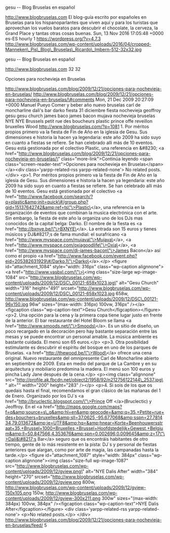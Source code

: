 gesu -- Blog Bruselas en español

http://www.blogbruselas.com El blog-guía escrito por españoles en
Bruselas para los hispanoparlantes que viven aquí y para los turistas
que aprovechan los vuelos baratos para descubrir el chocolate, la
cerveza, la Grand Place y tantas otras cosas buenas. Sun, 13 Nov 2016
17:05:48 +0000 es-ES hourly 1 https://wordpress.org/?v=4.7.3
http://www.blogbruselas.com/wp-content/uploads/2016/04/cropped-Manneken\_Pis\_Blog\_Bruselas\_Ricardo\_Imbern-512-32x32.jpg

gesu -- Blog Bruselas en español

http://www.blogbruselas.com 32 32

Opciones para nochevieja en Bruselas

http://www.blogbruselas.com/blog/2009/12/21/opciones-para-nochevieja-en-bruselas/
http://www.blogbruselas.com/blog/2009/12/21/opciones-para-nochevieja-en-bruselas/\#comments
Mon, 21 Dec 2009 20:27:09 +0000 Manuel Pueyo Comer y beber año nuevo
bruselas carl de moncharline dali\'s bar darko fiesta 31 diciembre
fiesta nochevieja geoffroy gesu gesu church james baco james bacon
mujava nochevieja bruselas NYE NYE Brussels petit rue des boucheurs
plastic prince offe reveillon bruxelles Wood
http://www.blogbruselas.com/?p=1081 1. Por méritos propios primero va la
fiesta de Fin de Año en la iglesia de Gesu. Sus dimensiones e historia
la hacen ya legendaria: este año 2009 ha sido suyo en cuanto a fiestas
se refiere. Se han celebrado alli más de 10 eventos. Gesu está
gestionada por el colectivo Plastic, una referencia en &\#8230; \<a
href=\"http://www.blogbruselas.com/blog/2009/12/21/opciones-para-nochevieja-en-bruselas/\"
class=\"more-link\"\>Continúa leyendo \<span
class=\"screen-reader-text\"\>Opciones para nochevieja en
Bruselas\</span\>\</a\>\<div class=\'yarpp-related-rss
yarpp-related-none\'\> No related posts. \</div\> \<p\>1. Por méritos
propios primero va la fiesta de Fin de Año en la iglesia de Gesu. Sus
dimensiones e historia la hacen ya legendaria: este año 2009 ha sido
suyo en cuanto a fiestas se refiere. Se han celebrado alli más de 10
eventos. Gesu está gestionada por el colectivo \<a
href=\"http://www.facebook.com/search/?q=plastic&amp;init=quick\#/group.php?gid=15137642742&amp;ref=ts\"\>Plastic\</a\>,
una referencia en la organización de eventos que combinan la musica
electrónica con el arte. Sin embargo, la fiesta de este año la organiza
uno de los DJs mas conocidos de la capital belga: Darko. El nombre de la
fiesta es \<a href=\"http://bxnye.be/\"\>BXNYE\</a\>. La entrada son 15
euros y tienes músicos y DJ&\#8217;s de fama mundial: el surafricano \<a
href=\"http://www.myspace.com/mujava\"\>Mujava\</a\>, \<a
href=\"http://www.myspace.com/oxiagoodlife\"\>Oxia\</a\>, \<a
href=\"http://www.myspace.com/dj-james-bacon\"\>James Bacon\</a\> así
como el propio \<a
href=\"http://www.facebook.com/event.php?eid=205382631929\#/Darko.1\"\>Darko\</a\>.\</p\>
\<figure id=\"attachment\_1084\" style=\"width: 316px\"
class=\"wp-caption alignnone\"\>\<a
href=\"http://www.vasbxl.com/\"\>\<img class=\"size-large
wp-image-1084\"
src=\"http://www.blogbruselas.com/wp-content/uploads/2009/12/DSC\_00121-658x1023.jpg\"
alt=\"Gesu Church\" width=\"316\" height=\"491\"
srcset=\"http://www.blogbruselas.com/wp-content/uploads/2009/12/DSC\_00121-658x1023.jpg
658w,
http://www.blogbruselas.com/wp-content/uploads/2009/12/DSC\_00121-96x150.jpg
96w\" sizes=\"(max-width: 316px) 100vw, 316px\" /\>\</a\>\<figcaption
class=\"wp-caption-text\"\>Gesu Church\</figcaption\>\</figure\> \<p\>2.
Una opción para la cena y la primera copa tiene lugar justo en frente de
la anterior. El bar restaurante del Hotel Bloom se llama \<a
href=\"http://www.smoods.net/\"\>Smoods\</a\>. Es un sitio de diseño, un
poco recargado en la decoración pero hay bastante separación entre las
mesas y se puede encontrar un personal amable. La música ambiente es
bastante cuidada. El menú son 65 euros.\</p\> \<p\>3. Otra posibilidad
estimulante es descubrir el espíritu del bosque en uno de los parques de
Bruselas. \<a href=\"http://thewood.be/\"\>Wood\</a\> ofrece una cena
original. Nuevo restaurante del omnipresente Carl de Moncharline abierto
en septiembre de 2009. Esta en medio del parque de La Cambre y en su
arquitectura y mobiliario predomina la madera. El menú son 100 euros y
pincha Lady Jane después de la cena.\</p\> \<p\>\<img
class=\"alignnone\"
src=\"http://profile.ak.fbcdn.net/object2/1958/92/n212756122144\_2537.jpg\"
alt=\"\" width=\"200\" height=\"283\" /\>\</p\> \<p\>4. Si sois de los
que os quedais hasta el final, recomendamos el gran clásico de las
mañanas del 1 de Enero. Organizado por los DJ´s \<a
href=\"http://bruclectic.blogspot.com/\"\>Prince Off \</a\>(Bruclectic)
y Jeoffroy. En el \<a
href=\"http://maps.google.com/maps?f=q&amp;source=s\_q&amp;hl=en&amp;geocode=&amp;q=35,+Petite+rue+des+bouchers+bruxelles&amp;sll=37.0625,-95.677068&amp;sspn=27.781434,79.013672&amp;ie=UTF8&amp;hq=&amp;hnear=Korte+Beenhouwersstraat+35,+Brussel+1000+Bruxelles,+Brussel+Hoofdstedelijk+Gewest,+Belgium&amp;ll=50.847566,4.353676&amp;spn=0.002696,0.009645&amp;z=17\"\>Dali&\#8217;s
Bar\</a\> seguro que os encontráis habitantes de otro tiempo, gente de
lo más resistente en la pista: DJ\`s y personal de fiestas anteriores
que alargan, como por arte de magia, las campanadas hasta la
tarde.\</p\> \<figure id=\"attachment\_1087\" style=\"width: 384px\"
class=\"wp-caption alignnone\"\>\<img class=\"size-full wp-image-1087\"
src=\"http://www.blogbruselas.com/wp-content/uploads/2009/12/gview.png\"
alt=\"NYE Dalis After\" width=\"384\" height=\"270\"
srcset=\"http://www.blogbruselas.com/wp-content/uploads/2009/12/gview.png
800w,
http://www.blogbruselas.com/wp-content/uploads/2009/12/gview-150x105.png
150w,
http://www.blogbruselas.com/wp-content/uploads/2009/12/gview-300x211.png
300w\" sizes=\"(max-width: 384px) 100vw, 384px\" /\>\<figcaption
class=\"wp-caption-text\"\>NYE Dalis After\</figcaption\>\</figure\>
\<div class=\'yarpp-related-rss yarpp-related-none\'\> \<p\>No related
posts.\</p\> \</div\>
http://www.blogbruselas.com/blog/2009/12/21/opciones-para-nochevieja-en-bruselas/feed/
5

